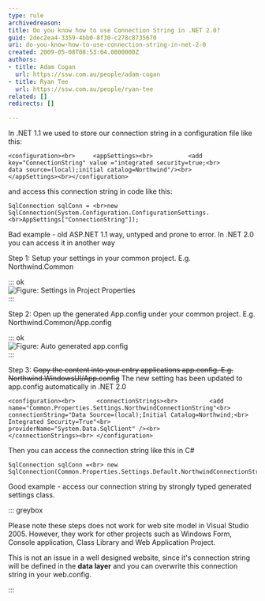 ```yaml
---
type: rule
archivedreason: 
title: Do you know how to use Connection String in .NET 2.0?
guid: 2dec2ea4-3359-4bb0-8f30-c278c8735670
uri: do-you-know-how-to-use-connection-string-in-net-2-0
created: 2009-05-08T08:53:04.0000000Z
authors:
- title: Adam Cogan
  url: https://ssw.com.au/people/adam-cogan
- title: Ryan Tee
  url: https://ssw.com.au/people/ryan-tee
related: []
redirects: []

---
```


In .NET 1.1 we used to store our connection string in a configuration file like this:   
<!--endintro-->




```
<configuration><br>     <appSettings><br>          <add key="ConnectionString" value ="integrated security=true;<br>           data source=(local);initial catalog=Northwind"/><br>     </appSettings><br></configuration>
```


and access this connection string in code like this:


```
SqlConnection sqlConn = <br>new SqlConnection(System.Configuration.ConfigurationSettings.<br>AppSettings["ConnectionString"]);
```

Bad example - old ASP.NET 1.1 way, untyped and prone to error. 
In .NET 2.0 you can access it in another way

Step 1: Setup your settings in your common project. E.g. Northwind.Common

::: ok  
![Figure: Settings in Project Properties](ConnStringNET2\_Settings.jpg)  
:::  

Step 2: Open up the generated App.config under your common project. E.g. Northwind.Common/App.config

::: ok  
![Figure: Auto generated app.config](ConnStringNET2\_CommonApp.GIF)  
:::  

Step 3: ~~Copy the content into your entry applications app.config. E.g. Northwind.WindowsUI/App.config~~ The new setting has been updated to app.config automatically in .NET 2.0


```
<configuration><br>      <connectionStrings><br>         <add name="Common.Properties.Settings.NorthwindConnectionString"<br>              connectionString="Data Source=(local);Initial Catalog=Northwind;<br>              Integrated Security=True"<br>              providerName="System.Data.SqlClient" /><br>        </connectionStrings><br> </configuration>
```


Then you can access the connection string like this in C#


```
SqlConnection sqlConn =<br> new SqlConnection(Common.Properties.Settings.Default.NorthwindConnectionString);
```

Good example - access our connection string by strongly typed generated settings class. 

::: greybox

Please note these steps does not work for web site model in Visual Studio 2005. However, they work for other projects such as Windows Form, Console application, Class Library and Web Application Project.

This is not an issue in a well designed website, since it's connection string will be defined in the  **data layer** and you can overwrite this connection string in your web.config.

:::
